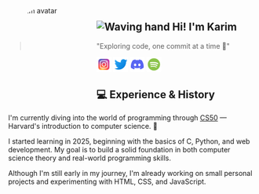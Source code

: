 <!-- ## Hi! I'm Karim 🖐️ -->

<img width="170" height="170" align="left" style="float: left; margin: 0 10px 0 0; border-radius: 50%;" alt="Karim avatar" src="https://private-user-images.githubusercontent.com/174071491/466405825-6aafc0f1-1383-4a2f-8e02-6bb18c4dd9b2.png?jwt=eyJhbGciOiJIUzI1NiIsInR5cCI6IkpXVCJ9.eyJpc3MiOiJnaXRodWIuY29tIiwiYXVkIjoicmF3LmdpdGh1YnVzZXJjb250ZW50LmNvbSIsImtleSI6ImtleTUiLCJleHAiOjE3NTI1NzA1NzYsIm5iZiI6MTc1MjU3MDI3NiwicGF0aCI6Ii8xNzQwNzE0OTEvNDY2NDA1ODI1LTZhYWZjMGYxLTEzODMtNGEyZi04ZTAyLTZiYjE4YzRkZDliMi5wbmc_WC1BbXotQWxnb3JpdGhtPUFXUzQtSE1BQy1TSEEyNTYmWC1BbXotQ3JlZGVudGlhbD1BS0lBVkNPRFlMU0E1M1BRSzRaQSUyRjIwMjUwNzE1JTJGdXMtZWFzdC0xJTJGczMlMkZhd3M0X3JlcXVlc3QmWC1BbXotRGF0ZT0yMDI1MDcxNVQwOTA0MzZaJlgtQW16LUV4cGlyZXM9MzAwJlgtQW16LVNpZ25hdHVyZT02NzViNTc0OGZhMjZhZGZlMzVkNTA5YTcwNDJiNWQwMTg2YmVlZGJiN2Y4ODJlYTdmYWJmNjdhNjY2NTlhNzFmJlgtQW16LVNpZ25lZEhlYWRlcnM9aG9zdCJ9.RuqL0o2Wiia5TAS_Zv4JjJeWmly1BcZS1VU4X8OFSug">

## <img alt="Waving hand" width="26" height="26" src="https://raw.githubusercontent.com/igorkowalczyk/igorkowalczyk/master/src/images/wave.gif"> Hi! I'm Karim

> "Exploring code, one commit at a time 🧭"
<p align="left">
<code><a href="https://www.instagram.com/1ikarim/" target="_blank"><img src="https://github.com/igorkowalczyk/igorkowalczyk/blob/master/src/images/readme/svg/instagram.svg" alt="Instagram logo" width="30" height="30"/></a></code>
<code><a href="https://x.com/ikims_" target="_blank"><img src="https://github.com/igorkowalczyk/igorkowalczyk/blob/master/src/images/readme/svg/twitter.svg" alt="Twitter logo" width="30" height="30"/></a></code>
<code><a href="https://discord.com/users/1257076658876190756" target="_blank"><img src="https://github.com/igorkowalczyk/igorkowalczyk/blob/master/src/images/readme/svg/discord.svg" alt="Discord logo" width="30" height="30"/></a></code>
<code><a href="https://open.spotify.com/user/31pezr6orishqtertf6aolgbnola" target="_blank"><img src="https://github.com/igorkowalczyk/igorkowalczyk/blob/master/src/images/readme/svg/spotify.svg" alt="Spotify logo" width="30" height="30"/></a></code>
</p>

## 💻 Experience & History

I'm currently diving into the world of programming through [CS50](https://cs50.harvard.edu/) — Harvard's introduction to computer science. 🚀

I started learning in 2025, beginning with the basics of C, Python, and web development. My goal is to build a solid foundation in both computer science theory and real-world programming skills.

Although I'm still early in my journey, I'm already working on small personal projects and experimenting with HTML, CSS, and JavaScript.
